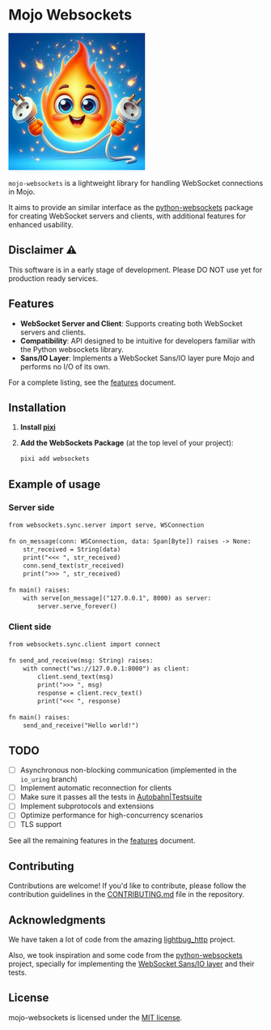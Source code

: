 # Mojo Websockets

![logo](./assets/logo.jpeg)

`mojo-websockets` is a lightweight library for handling WebSocket connections in Mojo.

It aims to provide an similar interface as the [python-websockets](https://github.com/python-websockets/websockets) package for creating WebSocket servers and clients, with additional features for enhanced usability.

## Disclaimer ⚠️

This software is in a early stage of development. Please DO NOT use yet for production ready services.

## Features

- **WebSocket Server and Client**: Supports creating both WebSocket servers and clients.
- **Compatibility**: API designed to be intuitive for developers familiar with the Python websockets library.
- **Sans/IO Layer**: Implements a WebSocket Sans/IO layer pure Mojo and performs no I/O of its own.

For a complete listing, see the [features](docs/features.md) document.

## Installation

1. **Install [pixi](https://pixi.sh/latest/)**

2. **Add the WebSockets Package** (at the top level of your project):

    ```bash
    pixi add websockets
    ```
## Example of usage

### Server side

```mojo
from websockets.sync.server import serve, WSConnection

fn on_message(conn: WSConnection, data: Span[Byte]) raises -> None:
    str_received = String(data)
    print("<<< ", str_received)
    conn.send_text(str_received)
    print(">>> ", str_received)

fn main() raises:
    with serve[on_message]("127.0.0.1", 8000) as server:
        server.serve_forever()
```

### Client side

```mojo
from websockets.sync.client import connect

fn send_and_receive(msg: String) raises:
    with connect("ws://127.0.0.1:8000") as client:
        client.send_text(msg)
        print(">>> ", msg)
        response = client.recv_text()
        print("<<< ", response)

fn main() raises:
    send_and_receive("Hello world!")

```

## TODO

- [ ] Asynchronous non-blocking communication (implemented in the `io_uring` branch)
- [ ] Implement automatic reconnection for clients
- [ ] Make sure it passes all the tests in [Autobahn|Testsuite](https://github.com/crossbario/autobahn-testsuite/)
- [ ] Implement subprotocols and extensions
- [ ] Optimize performance for high-concurrency scenarios
- [ ] TLS support

See all the remaining features in the [features](docs/features.md) document.

## Contributing

Contributions are welcome! If you'd like to contribute, please follow the contribution guidelines in the [CONTRIBUTING.md](CONTRIBUTING.md) file in the repository.

## Acknowledgments

We have taken a lot of code from the amazing [lightbug_http](https://github.com/saviorand/lightbug_http) project.

Also, we took inspiration and some code from the [python-websockets](https://github.com/websockets) project, specially for implementing the [WebSocket Sans/IO layer](https://websockets.readthedocs.io/en/stable/howto/sansio.html) and their tests.

## License

mojo-websockets is licensed under the [MIT license](LICENSE).
